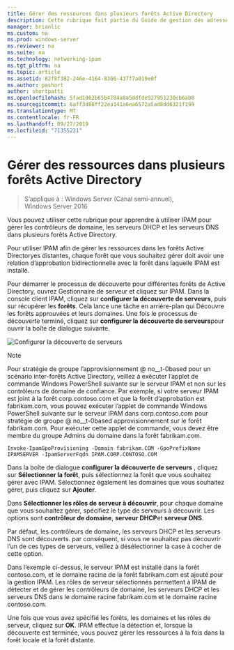 ```yaml
---
title: Gérer des ressources dans plusieurs forêts Active Directory
description: Cette rubrique fait partie du Guide de gestion des adresses IP (IPAM) de Windows Server 2016.
manager: brianlic
ms.custom: na
ms.prod: windows-server
ms.reviewer: na
ms.suite: na
ms.technology: networking-ipam
ms.tgt_pltfrm: na
ms.topic: article
ms.assetid: 82f8f382-246e-4164-8306-437f7a019e0f
ms.author: pashort
author: shortpatti
ms.openlocfilehash: 5fad1062b65b4784a8a5ddfde927951230cb6ab8
ms.sourcegitcommit: 6aff3d88ff22ea141a6ea6572a5ad8dd6321f199
ms.translationtype: MT
ms.contentlocale: fr-FR
ms.lasthandoff: 09/27/2019
ms.locfileid: "71355231"
---
```

# <a name="manage-resources-in-multiple-active-directory-forests"></a>Gérer des ressources dans plusieurs forêts Active Directory

>S’applique à : Windows Server (Canal semi-annuel), Windows Server 2016

Vous pouvez utiliser cette rubrique pour apprendre à utiliser IPAM pour gérer les contrôleurs de domaine, les serveurs DHCP et les serveurs DNS dans plusieurs forêts Active Directory.  
  
Pour utiliser IPAM afin de gérer les ressources dans les forêts Active Directoryes distantes, chaque forêt que vous souhaitez gérer doit avoir une relation d’approbation bidirectionnelle avec la forêt dans laquelle IPAM est installé.  
  
Pour démarrer le processus de découverte pour différentes forêts de Active Directory, ouvrez Gestionnaire de serveur et cliquez sur IPAM. Dans la console client IPAM, cliquez sur **configurer la découverte de serveurs**, puis sur récupérer les **forêts**. Cela lance une tâche en arrière-plan qui Découvre les forêts approuvées et leurs domaines. Une fois le processus de découverte terminé, cliquez sur **configurer la découverte de serveurs**pour ouvrir la boîte de dialogue suivante.  
  
![Configurer la découverte de serveurs](../../media/Manage-Resources-in-Multiple-Active-Directory-Forests/ipam_serverdiscovery.jpg)  

>[!NOTE]
>Pour stratégie de groupe l’approvisionnement @ no__t-0based pour un scénario inter-forêts Active Directory, veillez à exécuter l’applet de commande Windows PowerShell suivante sur le serveur IPAM et non sur les contrôleurs de domaine de confiance. Par exemple, si votre serveur IPAM est joint à la forêt corp.contoso.com et que la forêt d’approbation est fabrikam.com, vous pouvez exécuter l’applet de commande Windows PowerShell suivante sur le serveur IPAM dans corp.contoso.com pour stratégie de groupe @ no__t-0based approvisionnement sur le forêt fabrikam.com. Pour exécuter cette applet de commande, vous devez être membre du groupe Admins du domaine dans la forêt fabrikam.com.

    
    Invoke-IpamGpoProvisioning -Domain fabrikam.COM -GpoPrefixName IPAMSERVER -IpamServerFqdn IPAM.CORP.CONTOSO.COM
    

Dans la boîte de dialogue **configurer la découverte de serveurs** , cliquez sur **Sélectionner la forêt**, puis sélectionnez la forêt que vous souhaitez gérer avec IPAM. Sélectionnez également les domaines que vous souhaitez gérer, puis cliquez sur **Ajouter**.

Dans **Sélectionner les rôles de serveur à découvrir**, pour chaque domaine que vous souhaitez gérer, spécifiez le type de serveurs à découvrir. Les options sont **contrôleur de domaine**, **serveur DHCP**et **serveur DNS**.

Par défaut, les contrôleurs de domaine, les serveurs DHCP et les serveurs DNS sont découverts. par conséquent, si vous ne souhaitez pas découvrir l’un de ces types de serveurs, veillez à désélectionner la case à cocher de cette option.

Dans l’exemple ci-dessus, le serveur IPAM est installé dans la forêt contoso.com, et le domaine racine de la forêt fabrikam.com est ajouté pour la gestion IPAM. Les rôles de serveur sélectionnés permettent à IPAM de détecter et de gérer les contrôleurs de domaine, les serveurs DHCP et les serveurs DNS dans le domaine racine fabrikam.com et le domaine racine contoso.com.

Une fois que vous avez spécifié les forêts, les domaines et les rôles de serveur, cliquez sur **OK**. IPAM effectue la détection et, lorsque la découverte est terminée, vous pouvez gérer les ressources à la fois dans la forêt locale et la forêt distante.
